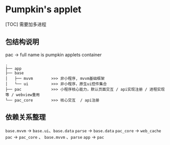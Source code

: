 # Pumpkin's applet

[TOC]
需要加多进程

## 包结构说明

pac -> full name is pumpkin applets container

```
.
├── app
├── base
│   ├── mvvm        >>> 非小程序, mvvm基础框架
│   └── ui          >>> 非小程序，原生ui控件集合
├── pac             >>> 小程序核心能力，默认页面交互 / api实现注册 / 进程实现等 / webview重用
└── pac_core        >>> 核心交互  / api注册 
```

## 依赖关系整理
`base.mvvm` -> `base.ui`、`base.data`
`parse` -> `base.data`
`pac_core` -> `web_cache`
`pac` -> `pac_core` 、 `base.mvvm` 、`parse`
`app` -> `pac`

